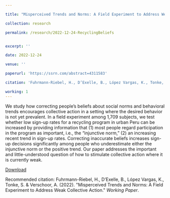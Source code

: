 ```yaml
---

title: "Misperceived Trends and Norms: A Field Experiment to Address Weak Collective Action"

collection: research

permalink: /research/2022-12-24-RecyclingBeliefs


excerpt: ''

date: 2022-12-24

venue: ''

paperurl: 'https://ssrn.com/abstract=4311583'

citation: 'Fuhrmann-Riebel, H., D’Exelle, B., López Vargas, K., Tonke, S. & Verschoor, A. (2022). &quot;Misperceived Trends and Norms: A Field Experiment to Address Weak Collective Action.&quot; <i>Working Paper</i>.'

working: 1
---
```

We study how correcting people’s beliefs about social norms and behavioral trends encourages collective action in a setting where the desired behavior is not yet prevalent. In a field experiment among 1,709 subjects, we test whether low sign-up rates for a recycling program in urban Peru can be increased by providing information that (1) most people regard participation in the program as important, i.e., the “injunctive norm,” (2) an increasing recent trend in sign-up rates. Correcting inaccurate beliefs increases sign-up decisions significantly among people who underestimate either the injunctive norm or the positive trend. Our paper addresses the important and little-understood question of how to stimulate collective action where it is currently weak.

[Download](https://ssrn.com/abstract=4311583)

Recommended citation: Fuhrmann-Riebel, H., D’Exelle, B., López Vargas, K., Tonke, S. & Verschoor, A. (2022). &quot;Misperceived Trends and Norms: A Field Experiment to Address Weak Collective Action.&quot; <i>Working Paper</i>.
